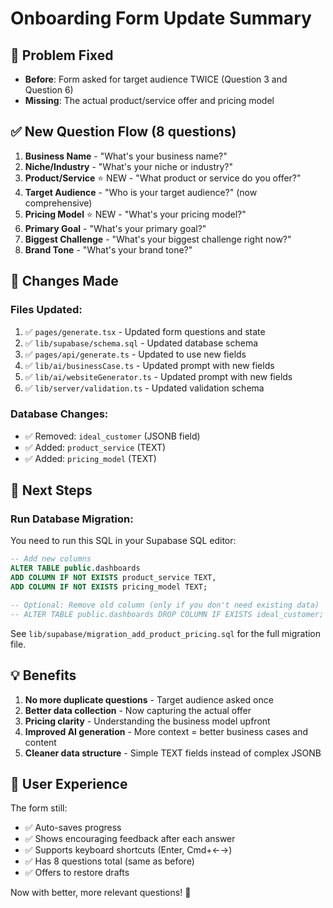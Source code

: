 # Onboarding Form Update Summary

## 🎯 Problem Fixed
- **Before**: Form asked for target audience TWICE (Question 3 and Question 6)
- **Missing**: The actual product/service offer and pricing model

## ✅ New Question Flow (8 questions)

1. **Business Name** - "What's your business name?"
2. **Niche/Industry** - "What's your niche or industry?"
3. **Product/Service** ⭐ NEW - "What product or service do you offer?"
4. **Target Audience** - "Who is your target audience?" (now comprehensive)
5. **Pricing Model** ⭐ NEW - "What's your pricing model?"
6. **Primary Goal** - "What's your primary goal?"
7. **Biggest Challenge** - "What's your biggest challenge right now?"
8. **Brand Tone** - "What's your brand tone?"

## 📝 Changes Made

### Files Updated:
1. ✅ `pages/generate.tsx` - Updated form questions and state
2. ✅ `lib/supabase/schema.sql` - Updated database schema
3. ✅ `pages/api/generate.ts` - Updated to use new fields
4. ✅ `lib/ai/businessCase.ts` - Updated prompt with new fields
5. ✅ `lib/ai/websiteGenerator.ts` - Updated prompt with new fields
6. ✅ `lib/server/validation.ts` - Updated validation schema

### Database Changes:
- ✅ Removed: `ideal_customer` (JSONB field)
- ✅ Added: `product_service` (TEXT)
- ✅ Added: `pricing_model` (TEXT)

## 🚀 Next Steps

### Run Database Migration:

You need to run this SQL in your Supabase SQL editor:

```sql
-- Add new columns
ALTER TABLE public.dashboards 
ADD COLUMN IF NOT EXISTS product_service TEXT,
ADD COLUMN IF NOT EXISTS pricing_model TEXT;

-- Optional: Remove old column (only if you don't need existing data)
-- ALTER TABLE public.dashboards DROP COLUMN IF EXISTS ideal_customer;
```

See `lib/supabase/migration_add_product_pricing.sql` for the full migration file.

## 💡 Benefits

1. **No more duplicate questions** - Target audience asked once
2. **Better data collection** - Now capturing the actual offer
3. **Pricing clarity** - Understanding the business model upfront
4. **Improved AI generation** - More context = better business cases and content
5. **Cleaner data structure** - Simple TEXT fields instead of complex JSONB

## 🎨 User Experience

The form still:
- ✅ Auto-saves progress
- ✅ Shows encouraging feedback after each answer
- ✅ Supports keyboard shortcuts (Enter, Cmd+←→)
- ✅ Has 8 questions total (same as before)
- ✅ Offers to restore drafts

Now with better, more relevant questions! 🎉

